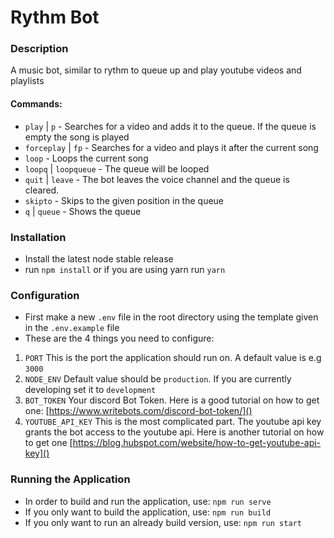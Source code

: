 # Rythm Bot

### Description

A music bot, similar to rythm to queue up and play youtube videos and playlists

#### Commands:

- `play` | `p` - Searches for a video and adds it to the queue. If the queue is empty the song is played
- `forceplay` | `fp` - Searches for a video and plays it after the current song
- `loop` - Loops the current song
- `loopq` | `loopqueue` - The queue will be looped
- `quit` | `leave` - The bot leaves the voice channel and the queue is cleared.
- `skipto` - Skips to the given position in the queue
- `q` | `queue` - Shows the queue

### Installation

- Install the latest node stable release
- run `npm install` or if you are using yarn run `yarn`

### Configuration

- First make a new `.env` file in the root directory using the template given in the `.env.example` file
- These are the 4 things you need to configure: 
1. `PORT` This is the port the application should run on. A default value is e.g `3000`
2. `NODE_ENV` Default value should be `production`. If you are currently developing set it to `development`
3. `BOT_TOKEN` Your discord Bot Token. Here is a good tutorial on how to get one: [https://www.writebots.com/discord-bot-token/]()
4. `YOUTUBE_API_KEY` This is the most complicated part. The youtube api key grants the bot access to the youtube api. Here is another tutorial on how to get one [https://blog.hubspot.com/website/how-to-get-youtube-api-key]()

### Running the Application
- In order to build and run the application, use: `npm run serve`
- If you only want to build the application, use: `npm run build`
- If you only want to run an already build version, use: `npm run start`
